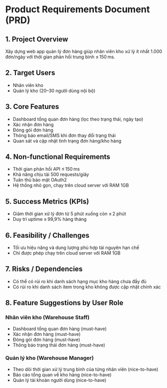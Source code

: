 # Product Requirements Document (PRD)

## 1. Project Overview
Xây dựng web app quản lý đơn hàng giúp nhân viên kho xử lý ít nhất 1.000 đơn/ngày với thời gian phản hồi trung bình ≤ 150 ms.

## 2. Target Users
- Nhân viên kho
- Quản lý kho (20–30 người dùng nội bộ)

## 3. Core Features
- Dashboard tổng quan đơn hàng (lọc theo trạng thái, ngày tạo)
- Xác nhận đơn hàng
- Đóng gói đơn hàng
- Thông báo email/SMS khi đơn thay đổi trạng thái
- Quan sát và cập nhật tình trạng đơn hàng/kho hàng

## 4. Non-functional Requirements
- Thời gian phản hồi API ≤ 150 ms
- Khả năng chịu tải 500 requests/giây
- Tuân thủ bảo mật OAuth2
- Hệ thống nhỏ gọn, chạy trên cloud server với RAM 1GB

## 5. Success Metrics (KPIs)
- Giảm thời gian xử lý đơn từ 5 phút xuống còn ≤ 2 phút
- Duy trì uptime ≥ 99,9% hàng tháng

## 6. Feasibility / Challenges
- Tối ưu hiệu năng và dung lượng phù hợp tài nguyên hạn chế
- Chỉ được phép chạy trên cloud server với RAM 1GB

## 7. Risks / Dependencies
- Có thể có rủi ro khi danh sách hạng mục kho hàng chưa đầy đủ
- Có rủi ro khi danh sách item trong kho không được cập nhật chính xác

## 8. Feature Suggestions by User Role

### Nhân viên kho (Warehouse Staff)
- Dashboard tổng quan đơn hàng (must-have)
- Xác nhận đơn hàng (must-have)
- Đóng gói đơn hàng (must-have)
- Thông báo trạng thái đơn hàng (must-have)

### Quản lý kho (Warehouse Manager)
- Theo dõi thời gian xử lý trung bình của từng nhân viên (nice-to-have)
- Báo cáo tổng quan về kho hàng (nice-to-have)
- Quản lý tài khoản người dùng (nice-to-have)

